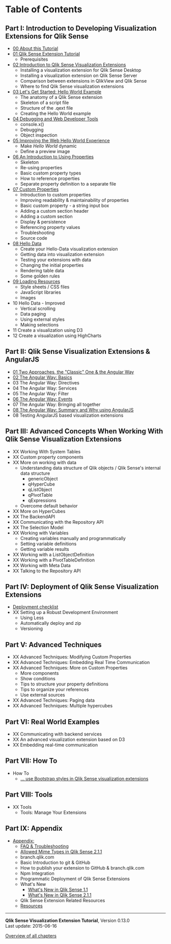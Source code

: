 # Table of Contents



## Part I: Introduction to Developing Visualization Extensions for Qlik Sense
* [00 About this Tutorial](https://github.com/stefanwalther/qliksense-extension-tutorial/blob/master/tutorial/part-01/00-About.md)
* [01 Qlik Sense Extension Tutorial](https://github.com/stefanwalther/qliksense-extension-tutorial/blob/master/tutorial/part-01/01-Qlik-Sense-Extension-Tutorial.md)
	* Prerequisites
* [02 Introduction to Qlik Sense Visualization Extensions](https://github.com/stefanwalther/qliksense-extension-tutorial/blob/master/tutorial/part-01/02-Introduction-to-Qlik-Sense-Visualization-Extensions.md)
	* Installing a visualization extension for Qlik Sense Desktop
	* Installing a visualization extension on Qlik Sense Server
	* Comparison between extensions in QlikView and Qlik Sense
	* Where to find Qlik Sense visualization extensions
* [03 Let's Get Started: Hello World Example](https://github.com/stefanwalther/qliksense-extension-tutorial/blob/master/tutorial/part-01/03-Lets-Get-Started--Hello-World-Example.md)
	* The anatomy of a Qlik Sense extension
	* Skeleton of a script file
	* Structure of the .qext file
	* Creating the Hello World example
* [04 Debugging and Web Developer Tools](https://github.com/stefanwalther/qliksense-extension-tutorial/blob/master/tutorial/part-01/04-Debugging-and-Web-Developer-Tools.md)
	* console.x()
	* Debugging
	* Object inspection
* [05 Improving the Web Hello World Experience](https://github.com/stefanwalther/qliksense-extension-tutorial/blob/master/tutorial/part-01/05-Improving-the-Hello-World-Experience.md)
	* Make _Hello World_ dynamic
	* Define a preview image
* [06 An Introduction to Using Properties](https://github.com/stefanwalther/qliksense-extension-tutorial/blob/master/tutorial/part-01/06-Introduction-to-Using-Properties.md)
	* Skeleton
	* Re-using properties
	* Basic custom property types
	* How to reference properties
	* Separate property definition to a separate file
* [07 Custom Properties](https://github.com/stefanwalther/qliksense-extension-tutorial/blob/master/tutorial/part-01/07-Custom-Properties.md)
	* Introduction to custom properties
	* Improving readability & maintainability of properties
	* Basic custom property - a string input box
	* Adding a custom section header
	* Adding a custom section
	* Display & persistence
	* Referencing property values
	* Troubleshooting
	* Source code
* [08 Hello Data](https://github.com/stefanwalther/qliksense-extension-tutorial/blob/master/tutorial/part-01/08-Hello-Data.md)
	* Create your Hello-Data visualization extension
	* Getting data into visualization extension
	* Testing your extensions with data
	* Changing the initial properties
	* Rendering table data
	* Some golden rules
* [09 Loading Resources](https://github.com/stefanwalther/qliksense-extension-tutorial/blob/master/tutorial/part-01/09-Loading-Resources.md)
	* Style sheets / CSS files
	* JavaScript libraries
	* Images
* 10 Hello Data - Improved
	* Vertical scrolling
	* Data paging
	* Using external styles
	* Making selections
* 11 Create a visualization using D3
* 12 Create a visualization using HighCharts

	
## Part II: Qlik Sense Visualization Extensions & AngularJS
* [01 Two Approaches, the "Classic" One & the Angular Way](https://github.com/stefanwalther/qliksense-extension-tutorial/blob/master/tutorial/part-02/01-Two-approaches-classic-one-and-the-angular-way.md)
* [02 The Angular Way: Basics](https://github.com/stefanwalther/qliksense-extension-tutorial/blob/master/tutorial/part-02/02-The-Angular-Way--Basics.md)
* 03 The Angular Way: Directives
* 04 The Angular Way: Services
* 05 The Angular Way: Filter
* [06 The Angular Way: Events](https://github.com/stefanwalther/qliksense-extension-tutorial/blob/master/tutorial/part-02/06-The-Angular-Way--Events.md)
* 07 The Angular Way: Bringing all together
* [08 The Angular Way: Summary and Why using AngularJS](https://github.com/stefanwalther/qliksense-extension-tutorial/blob/master/tutorial/part-02/08-The-Angular-Way-Summary-and-Why.md)
* 08 Testing AngularJS based visualization extensions


## Part III: Advanced Concepts When Working With Qlik Sense Visualization Extensions
* XX Working With System Tables
* XX Custom property components
* XX More on working with data
	* Understanding data structure of Qlik objects / Qlik Sense's internal data structure
		* genericObject
		* qHyperCube
		* qListObject
		* qPivotTable
		* qExpressions
	* Overcome default behavior
* XX More on HyperCubes
* XX The BackendAPI
* XX Communicating with the Repository API
* XX The Selection Model
* XX Working with Variables
	* Creating variables manually and programmatically
	* Setting variable definitions
	* Getting variable results
* XX Working with a ListObjectDefinition
* XX Working with a PivotTableDefinition
* XX Working with Meta Data
* XX Talking to the Repository API

## Part IV: Deployment of Qlik Sense Visualization Extensions
* [Deployment checklist](https://github.com/stefanwalther/qliksense-extension-tutorial/blob/master/tutorial/part-04/01-Deployment-Checklist.md)
* XX Setting up a Robust Development Environment
	* Using Less
	* Automatically deploy and zip
	* Versioning

## Part V: Advanced Techniques
* XX Advanced Techniques: Modifying Custom Properties
* XX Advanced Techniques: Embedding Real Time Communication
* XX Advanced Techniques: More on Custom Properties
	* More components
	* Show conditions
	* Tips to structure your property definitions
	* Tips to organize your references
	* Use external sources
* XX Advanced Techniques: Paging data
* XX Advanced Techniques: Multiple hypercubes

## Part VI: Real World Examples
* XX Communicating with backend services
* XX An advanced visualization extension based on D3
* XX Embedding real-time communication

## Part VII: How To
* How To
	* [... use Bootstrap styles in Qlik Sense visualization extensions](https://github.com/stefanwalther/qliksense-extension-tutorial/blob/master/tutorial/part-07/5000-Using-Bootstrap-CSS-in-Visualization-Extensions.md)

## Part VIII: Tools
* XX Tools
	* Tools: Manage Your Extensions

	
## Part IX: Appendix
* [Appendix:](https://github.com/stefanwalther/qliksense-extension-tutorial/blob/master/tutorial/part-09/1000-Appendix.md)
	* [FAQ & Troubleshooting](https://github.com/stefanwalther/qliksense-extension-tutorial/blob/master/tutorial/part-09/1002-Troubleshooting-FAQ.md)
	* [Allowed Mime Types in Qlik Sense 2.1.1](https://github.com/stefanwalther/qliksense-extension-tutorial/blob/master/tutorial/part-09/1004-Allowed-Mime-Types-2.1.1.md)
	* branch.qlik.com
	* Basic Introduction to git & GitHub
	* How to publish your extension to GitHub & branch.qlik.com
	* Npm Integration
	* Programmatic Deployment of Qlik Sense Extensions
	* What's New
		* [What's New in Qlik Sense 1.1](https://github.com/stefanwalther/qliksense-extension-tutorial/blob/master/tutorial/part-09/2011-Appendix-Whats-New-in-Qlik-Sense-1.1.md)
		* [What's New in Qlik Sense 2.1.1](https://github.com/stefanwalther/qliksense-extension-tutorial/blob/master/tutorial/part-09/2013-Appendix-Whats-New-in-Qlik-Sense-2.1.1.md)
	* Qlik Sense Extension Related Resources
	* [Resources](https://github.com/stefanwalther/qliksense-extension-tutorial/blob/master/tutorial/part-09/1001-Appendix-Resources.md)
	

---
**Qlik Sense Visualization Extension Tutorial**, Version 0.13.0<br/>
Last update: 2015-06-16<br/>

[Overview of all chapters](https://github.com/stefanwalther/qliksense-extension-tutorial/blob/master/tutorial/readme.md)